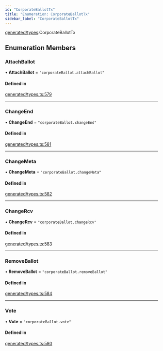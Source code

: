 ```yaml
---
id: "CorporateBallotTx"
title: "Enumeration: CorporateBallotTx"
sidebar_label: "CorporateBallotTx"
---
```


[generated/types](../../../../modules/Generated/Types/Types.md).CorporateBallotTx

## Enumeration Members

### AttachBallot

• **AttachBallot** = ``"corporateBallot.attachBallot"``

#### Defined in

[generated/types.ts:579](https://github.com/PolymeshAssociation/polymesh-sdk/blob/968f8d70c/src/generated/types.ts#L579)

___

### ChangeEnd

• **ChangeEnd** = ``"corporateBallot.changeEnd"``

#### Defined in

[generated/types.ts:581](https://github.com/PolymeshAssociation/polymesh-sdk/blob/968f8d70c/src/generated/types.ts#L581)

___

### ChangeMeta

• **ChangeMeta** = ``"corporateBallot.changeMeta"``

#### Defined in

[generated/types.ts:582](https://github.com/PolymeshAssociation/polymesh-sdk/blob/968f8d70c/src/generated/types.ts#L582)

___

### ChangeRcv

• **ChangeRcv** = ``"corporateBallot.changeRcv"``

#### Defined in

[generated/types.ts:583](https://github.com/PolymeshAssociation/polymesh-sdk/blob/968f8d70c/src/generated/types.ts#L583)

___

### RemoveBallot

• **RemoveBallot** = ``"corporateBallot.removeBallot"``

#### Defined in

[generated/types.ts:584](https://github.com/PolymeshAssociation/polymesh-sdk/blob/968f8d70c/src/generated/types.ts#L584)

___

### Vote

• **Vote** = ``"corporateBallot.vote"``

#### Defined in

[generated/types.ts:580](https://github.com/PolymeshAssociation/polymesh-sdk/blob/968f8d70c/src/generated/types.ts#L580)
